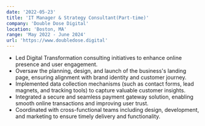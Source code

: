 ```yaml
---
date: '2022-05-23'
title: 'IT Manager & Strategy Consultant(Part-time)'
company: 'Double Dose Digital'
location: 'Boston, MA'
range: 'May 2022 - June 2024'
url: 'https://www.doubledose.digital'
---
```


- Led Digital Transformation consulting initiatives to enhance online presence and user engagement.
- Oversaw the planning, design, and launch of the business's landing page, ensuring alignment with brand identity and customer journey.
- Implemented data collection mechanisms (such as contact forms, lead magnets, and tracking tools) to capture valuable customer insights.
- Integrated a secure and seamless payment gateway solution, enabling smooth online transactions and improving user trust.
- Coordinated with cross-functional teams including design, development, and marketing to ensure timely delivery and functionality.
